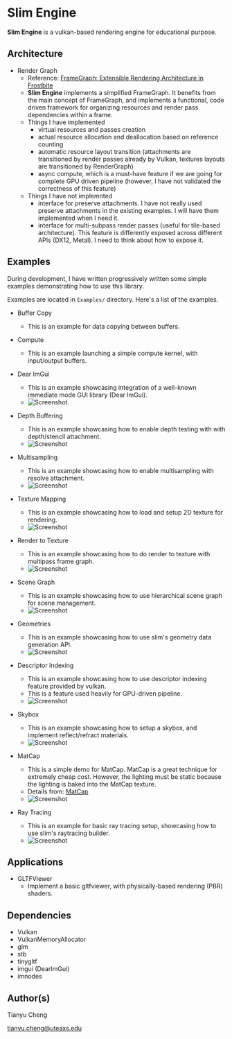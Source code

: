 Slim Engine
===========
**Slim Engine** is a vulkan-based rendering engine for educational purpose.

Architecture
------------

* Render Graph
    - Reference: [FrameGraph: Extensible Rendering Architecture in Frostbite](https://www.gdcvault.com/play/1024612/FrameGraph-Extensible-Rendering-Architecture-in)
    - **Slim Engine** implements a simplified FrameGraph. It benefits from the main concept of FrameGraph, and implements a functional, code driven framework for organizing resources and render pass dependencies within a frame.
    - Things I have implemented
        - virtual resources and passes creation
        - actual resource allocation and deallocation based on reference counting
        - automatic resource layout transition (attachments are transitioned by render passes already by Vulkan, textures layouts are transitioned by RenderGraph)
        - async compute, which is a must-have feature if we are going for complete GPU driven pipeline (however, I have not validated the correctness of this feature)
    - Things I have not implemnted
        - interface for preserve attachments. I have not really used preserve attachments in the existing examples. I will have them implemented when I need it.
        - interface for multi-subpass render passes (useful for tile-based architecture). This feature is differently exposed across different APIs (DX12, Metal). I need to think about how to expose it.

Examples
--------
During development, I have written progressively written some simple examples
demonstrating how to use this library.

Examples are located in `Examples/` directory. Here's a list of the examples.

* Buffer Copy
    - This is an example for data copying between buffers.

* Compute
    - This is an example launching a simple compute kernel, with input/output buffers.

* Dear ImGui
    - This is an example showcasing integration of a well-known immediate mode GUI library (Dear ImGui).
	- ![Screenshot](./Examples/DearImGui/screenshot.png).

* Depth Buffering
    - This is an example showcasing how to enable depth testing with with depth/stencil attachment.
	- ![Screenshot](./Examples/DepthBuffering/screenshot.png)

* Multisampling
    - This is an example showcasing how to enable multisampling with resolve attachment.
	- ![Screenshot](./Examples/Multisampling/screenshot.png)

* Texture Mapping
    - This is an example showcasing how to load and setup 2D texture for rendering.
	- ![Screenshot](./Examples/TextureMapping/screenshot.png)

* Render to Texture
    - This is an example showcasing how to do render to texture with multipass frame graph.
	- ![Screenshot](./Examples/RenderToTexture/screenshot.png)

* Scene Graph
    - This is an example showcasing how to use hierarchical scene graph for scene management.
	- ![Screenshot](./Examples/SceneGraph/screenshot.png)

* Geometries
    - This is an example showcasing how to use slim's geometry data generation API.
	- ![Screenshot](./Examples/Geometries/screenshot.png)

* Descriptor Indexing
    - This is an example showcasing how to use descriptor indexing feature provided by vulkan.
    - This is a feature used heavily for GPU-driven pipeline.
	- ![Screenshot](./Examples/DescriptorIndexing/screenshot.png)

* Skybox
    - This is an example showcasing how to setup a skybox, and implement reflect/refract materials.
	- ![Screenshot](./Examples/Skybox/screenshot.png)

* MatCap
    - This is a simple demo for MatCap. MatCap is a great technique for extremely cheap cost. However, the lighting must be static because the lighting is baked into the MatCap texture.
    - Details from: [MatCap](https://github.com/nidorx/matcaps)
	- ![Screenshot](./Examples/MatCap/screenshot.png)

* Ray Tracing
    - This is an example for basic ray tracing setup, showcasing how to use slim's raytracing builder.
	- ![Screenshot](./Examples/RayTracing/screenshot.png)

Applications
------------

* GLTFViewer
    - Implement a basic gltfviewer, with physically-based rendering (PBR) shaders.

Dependencies
------------

* Vulkan
* VulkanMemoryAllocator
* glm
* stb
* tinygltf
* imgui (DearImGui)
* imnodes

Author(s)
---------
Tianyu Cheng

[tianyu.cheng@uteaxs.edu](mailto:tianyu.cheng@uteaxs.edu)
